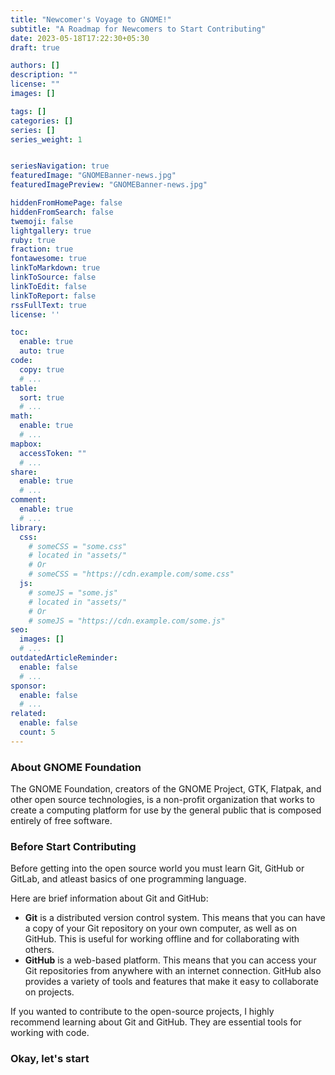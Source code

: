 ```yaml
---
title: "Newcomer's Voyage to GNOME!"
subtitle: "A Roadmap for Newcomers to Start Contributing"
date: 2023-05-18T17:22:30+05:30
draft: true

authors: []
description: ""
license: ""
images: []

tags: []
categories: []
series: []
series_weight: 1


seriesNavigation: true
featuredImage: "GNOMEBanner-news.jpg"
featuredImagePreview: "GNOMEBanner-news.jpg"

hiddenFromHomePage: false
hiddenFromSearch: false
twemoji: false
lightgallery: true
ruby: true
fraction: true
fontawesome: true
linkToMarkdown: true
linkToSource: false
linkToEdit: false
linkToReport: false
rssFullText: true
license: ''

toc:
  enable: true
  auto: true
code:
  copy: true
  # ...
table:
  sort: true
  # ...
math:
  enable: true
  # ...
mapbox:
  accessToken: ""
  # ...
share:
  enable: true
  # ...
comment:
  enable: true
  # ...
library:
  css:
    # someCSS = "some.css"
    # located in "assets/"
    # Or
    # someCSS = "https://cdn.example.com/some.css"
  js:
    # someJS = "some.js"
    # located in "assets/"
    # Or
    # someJS = "https://cdn.example.com/some.js"
seo:
  images: []
  # ...
outdatedArticleReminder:
  enable: false
  # ...
sponsor:
  enable: false
  # ...
related:
  enable: false
  count: 5
---
```


### About GNOME Foundation

The GNOME Foundation, creators of the GNOME Project, GTK, Flatpak, and other open source technologies, is a non-profit organization that works to create a computing platform for use by the general public that is composed entirely of free software.

### Before Start Contributing

Before getting into the open source world you must learn Git, GitHub or GitLab, and atleast basics of one programming language. 

Here are brief information about Git and GitHub:

- <b>Git</b> is a distributed version control system. This means that you can have a copy of your Git repository on your own computer, as well as on GitHub. This is useful for working offline and for collaborating with others.
- <b>GitHub</b> is a web-based platform. This means that you can access your Git repositories from anywhere with an internet connection. GitHub also provides a variety of tools and features that make it easy to collaborate on projects.

If you wanted to contribute to the open-source projects, I highly recommend learning about Git and GitHub. They are essential tools for working with code.

### Okay, let's start
